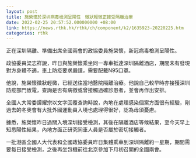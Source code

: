 ```yaml
---
layout: post
title: 施榮懷於深圳病毒檢測呈陽性　徵狀輕微正接受隔離治療
date: 2022-02-25 20:57:52.000000000 +08:00
link: https://news.rthk.hk/rthk/ch/component/k2/1635923-20220225.htm
categories: rthk
---
```


正在深圳隔離、準備出席全國兩會的政協委員施榮懷，新冠病毒檢測呈陽性。

政協委員梁志祥說，昨日與施榮懷乘坐同一專車抵達深圳隔離酒店，期間未有發現對方身體不適，車上防疫要求嚴謹，需要配戴N95口罩。

他說，施榮懷徵狀輕微，已經送往當地醫院隔離治療。他說自己較早時亦接獲深圳防疫部門致電，查詢是否有病徵或曾接觸過確診患者，並會再作出安排。

全國人大常委譚耀宗以文字回覆查詢時說，內地在處理感染個案方面很有經驗，剛過去的冬奧會有大批外國運動員入境也處理得很好，認為毋須憂慮。

據悉，施榮懷昨日過關入境深圳接受檢測，其後在隔離酒店等候結果，至今天早上知悉陽性結果，內地方面正研究同車人員是否屬於密切接觸者。

一批港區全國人大代表和全國政協委員昨日集體乘車到深圳隔離約一星期，期間需要每日接受檢測，之後再坐包機前往北京參加下月初召開的全國兩會。
